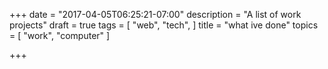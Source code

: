 +++
date = "2017-04-05T06:25:21-07:00"
description = "A list of work projects"
draft = true
tags = [
  "web",
  "tech",
]
title = "what ive done"
topics = [
  "work",
  "computer"
]

+++
